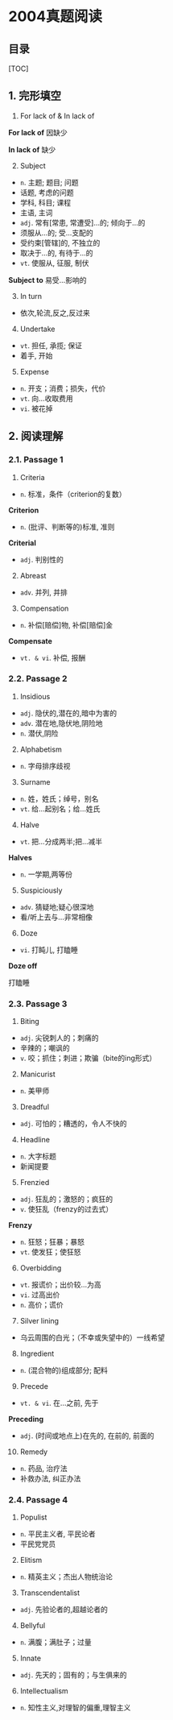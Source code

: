 2004真题阅读
===

目录
---

[TOC]

## 1. 完形填空

1. For lack of & In lack of

**For lack of** 因缺少

**In lack of** 缺少

2. Subject

- `n`. 主题; 题目; 问题
- 话题, 考虑的问题
- 学科, 科目; 课程
- 主语, 主词
- `adj`. 常有[常患, 常遭受]…的; 倾向于…的
- 须服从…的; 受…支配的
- 受约束[管辖]的, 不独立的
- 取决于…的, 有待于…的
- `vt`. 使服从, 征服, 制伏

**Subject to** 易受...影响的

3. In turn

- 依次,轮流,反之,反过来

4. Undertake

- `vt`. 担任, 承揽; 保证
- 着手, 开始

5. Expense

- `n`. 开支；消费；损失，代价
- `vt`. 向…收取费用
- `vi`. 被花掉

## 2. 阅读理解

### 2.1. Passage 1

1. Criteria

- `n`. 标准，条件（criterion的复数）

**Criterion**

- `n`. (批评、判断等的)标准, 准则

**Criterial**

- `adj`. 判别性的

2. Abreast

- `adv`. 并列, 并排

3. Compensation

- `n`. 补偿[赔偿]物, 补偿[赔偿]金

**Compensate**

- `vt. & vi`. 补偿, 报酬

### 2.2. Passage 2

1. Insidious

- `adj`. 隐伏的,潜在的,暗中为害的
- `adv`. 潜在地,隐伏地,阴险地
- `n`. 潜伏,阴险

2. Alphabetism

- `n`. 字母排序歧视

3. Surname

- `n`. 姓，姓氏；绰号，别名
- `vt`. 给…起别名；给…姓氏

4. Halve

- `vt`. 把…分成两半;把…减半

**Halves**

- `n`. 一学期,两等份

5. Suspiciously

- `adv`. 猜疑地;疑心很深地
- 看/听上去与…非常相像

6. Doze

- `vi`. 打盹儿, 打瞌睡

**Doze off**

打瞌睡

### 2.3. Passage 3

1. Biting

- `adj`. 尖锐刺人的；刺痛的
- 辛辣的；嘲讽的
- `v`. 咬；抓住；刺进；欺骗（bite的ing形式）

2. Manicurist

- `n`. 美甲师

3. Dreadful

- `adj`. 可怕的；糟透的，令人不快的

4. Headline

- `n`. 大字标题
- 新闻提要

5. Frenzied

- `adj`. 狂乱的；激怒的；疯狂的
- `v`. 使狂乱（frenzy的过去式）

**Frenzy**

- `n`. 狂怒；狂暴；暴怒
- `vt`. 使发狂；使狂怒

6. Overbidding

- `vt`. 报谎价；出价较…为高
- `vi`. 过高出价
- `n`. 高价；谎价

7. Silver lining

- 乌云周围的白光；（不幸或失望中的）一线希望

8. Ingredient

- `n`. (混合物的)组成部分; 配料

9. Precede

- `vt. & vi`. 在…之前, 先于

**Preceding**

- `adj`. (时间或地点上)在先的, 在前的, 前面的

10. Remedy

- `n`. 药品, 治疗法
- 补救办法, 纠正办法

### 2.4. Passage 4

1. Populist

- `n`. 平民主义者, 平民论者
- 平民党党员

2. Elitism

- `n`. 精英主义；杰出人物统治论

3. Transcendentalist

- `adj`. 先验论者的,超越论者的

4. Bellyful

- `n`. 满腹；满肚子；过量

5. Innate

- `adj`. 先天的；固有的；与生俱来的

6. Intellectualism

- `n`. 知性主义,对理智的偏重,理智主义
